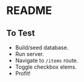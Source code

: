 # README

## To Test
- Build/seed database.
- Run server.
- Navigate to `/items` route.
- Toggle checkbox elems.
- Profit!